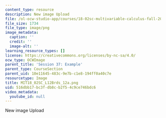```yaml
---
content_type: resource
description: New image Upload
file: /ol-ocw-studio-app/courses/18-02sc-multivariable-calculus-fall-2010/516dbb17bc3fdb8cb2f54c9ce746bdc6_MIT18_02SC_L12Brds_12a.png
file_size: 1734
file_type: image/png
image_metadata:
  caption: ''
  credit: ''
  image-alt: ''
learning_resource_types: []
license: https://creativecommons.org/licenses/by-nc-sa/4.0/
ocw_type: OCWImage
parent_title: 'Session 37: Example'
parent_type: CourseSection
parent_uid: 10e11645-483c-9e7b-c1e8-194ff0a40c7e
resourcetype: Image
title: MIT18_02SC_L12Brds_12a.png
uid: 516dbb17-bc3f-db8c-b2f5-4c9ce746bdc6
video_metadata:
  youtube_id: null
---
```

New image Upload
